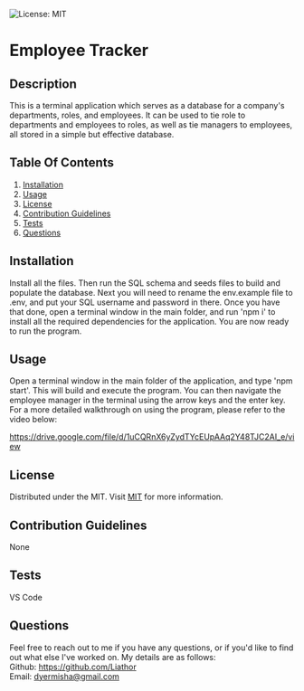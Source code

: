 ![License: MIT](https://img.shields.io/badge/License-MIT-yellow.svg)

# Employee Tracker

## Description
This is a terminal application which serves as a database for a company's departments, roles, and employees. It can be used to tie role to departments and employees to roles, as well as tie managers to employees, all stored in a simple but effective database.

## Table Of Contents
1. [Installation](#installation)
2. [Usage](#usage)
3. [License](#license)
4. [Contribution Guidelines](#contribution)
5. [Tests](#tests)
6. [Questions](#questions)

## Installation
Install all the files. Then run the SQL schema and seeds files to build and populate the database. Next you will need to rename the env.example file to .env, and put your SQL username and password in there. Once you have that done, open a terminal window in the main folder, and run 'npm i' to install all the required dependencies for the application. You are now ready to run the program.

## Usage
Open a terminal window in the main folder of the application, and type 'npm start'. This will build and execute the program. You can then navigate the employee manager in the terminal using the arrow keys and the enter key. For a more detailed walkthrough on using the program, please refer to the video below:  

https://drive.google.com/file/d/1uCQRnX6yZydTYcEUpAAq2Y48TJC2AI_e/view

## License
Distributed under the MIT. Visit [MIT](https://opensource.org/licenses/MIT) for more information.

## Contribution Guidelines
None

## Tests
VS Code

## Questions
Feel free to reach out to me if you have any questions, or if you'd like to find out what else I've worked on. My details are as follows:  
  Github: https://github.com/Liathor  
  Email: dyermisha@gmail.com  
